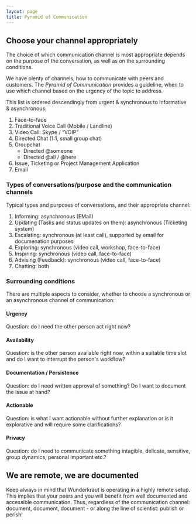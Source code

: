 ```yaml
---
layout: page
title: Pyramid of Communication
---
```

## Choose your channel appropriately
The choice of which communication channel is most appropriate depends on the purpose of the conversation, as well as on the surrounding conditions.

We have plenty of channels, how to communicate with peers and customers. The _Pyramid of Communication_ provides a guideline, when to use which channel based on the urgency of the topic to address.

This list is ordered descendingly from urgent & synchronous to informative & asynchronous:

1. Face-to-face 
2. Traditional Voice Call (Mobile / Landline)
3. Video Call: Skype / “VOIP” 
4. Directed Chat (1:1, small group chat)
5. Groupchat 
	* Directed @someone
	* Directed @all / @here
6. Issue, Ticketing or Project Management Application
7. Email 

### Types of conversations/purpose and the communication channels
Typical types and purposes of conversations, and their appropriate channel:

1. Informing: asynchronous (EMail)
2. Updating (Tasks and status updates on them): asynchronous (Ticketing system)
3. Escalating: synchronous (at least call), supported by email for documenation purposes
4. Exploring: synchronous (video call, workshop, face-to-face)
5. Inspiring: synchronous (video call, face-to-face)
6. Advising (Feedback): synchronous (video call, face-to-face)
7. Chatting: both

### Surrounding conditions
There are multiple aspects to consider, whether to choose a synchronous or an asynchronous channel of communication:

#### Urgency
Question: do I need the other person act right now?

#### Availability
Question: is the other person available right now, within a suitable time slot and do I want to interrupt the person's workflow?

#### Documentation / Persistence
Question: do I need written approval of something? Do I want to document the issue at hand?

#### Actionable
Question: is what I want actionable without further explanation or is it explorative and will require some clarifications?

#### Privacy
Question: do I need to communicate something intagible, delicate, sensitive, group dynamics, personal important etc.?

## We are remote, we are documented
Keep always in mind that Wunderkraut is operating in a highly remote setup. This implies that your peers and you will benefit from well documented and accessible communication.
Thus, regardless of the communication channel: document, document, document - or along the line of scientist: publish or perish!